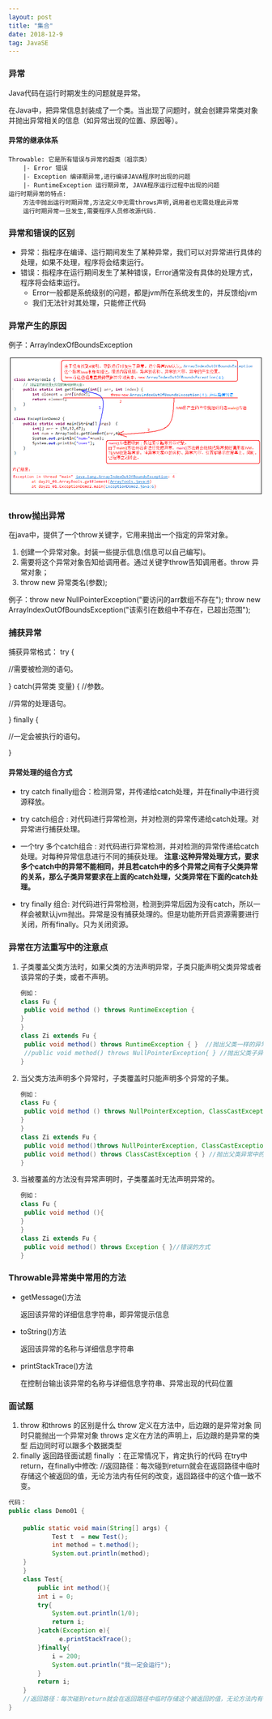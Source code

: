 ```yaml
---
layout: post
title: "集合"
date: 2018-12-9   
tag: JavaSE
---
```


### 异常

Java代码在运行时期发生的问题就是异常。

在Java中，把异常信息封装成了一个类。当出现了问题时，就会创建异常类对象并抛出异常相关的信息（如异常出现的位置、原因等）。

#### 异常的继承体系

```
Throwable: 它是所有错误与异常的超类（祖宗类）
	|- Error 错误
	|- Exception 编译期异常,进行编译JAVA程序时出现的问题
	|- RuntimeException 运行期异常, JAVA程序运行过程中出现的问题
运行时期异常的特点:
	方法中抛出运行时期异常,方法定义中无需throws声明,调用者也无需处理此异常
	运行时期异常一旦发生,需要程序人员修改源代码.
```

### 异常和错误的区别

- 异常：指程序在编译、运行期间发生了某种异常，我们可以对异常进行具体的处理，如果不处理，程序将会结束运行。
- 错误：指程序在运行期间发生了某种错误，Error通常没有具体的处理方式，程序将会结束运行。
  - Error一般都是系统级别的问题，都是jvm所在系统发生的，并反馈给jvm
  - 我们无法针对其处理，只能修正代码


### 异常产生的原因
例子：ArrayIndexOfBoundsException

![异常](https://raw.githubusercontent.com/yuanyi0510/yuanyi0510.github.io/master/images/bolg_images/异常/原因.png)

### throw抛出异常
在java中，提供了一个throw关键字，它用来抛出一个指定的异常对象。
1. 创建一个异常对象。封装一些提示信息(信息可以自己编写)。
2. 需要将这个异常对象告知给调用者。通过关键字throw告知调用者。throw 异常对象；
3. throw new 异常类名(参数);

例子：throw new NullPointerException("要访问的arr数组不存在");
throw new ArrayIndexOutOfBoundsException("该索引在数组中不存在，已超出范围");
### 捕获异常
捕获异常格式：
try {

//需要被检测的语句。

}
catch(异常类 变量) { //参数。

//异常的处理语句。

}
finally {

//一定会被执行的语句。

}
#### 异常处理的组合方式
- try catch finally组合：检测异常，并传递给catch处理，并在finally中进行资源释放。

- try catch组合 : 对代码进行异常检测，并对检测的异常传递给catch处理。对异常进行捕获处理。

- 一个try 多个catch组合 : 对代码进行异常检测，并对检测的异常传递给catch处理。对每种异常信息进行不同的捕获处理。
  **注意:这种异常处理方式，要求多个catch中的异常不能相同，并且若catch中的多个异常之间有子父类异常的关系，那么子类异常要求在上面的catch处理，父类异常在下面的catch处理。**
- try finally 组合: 对代码进行异常检测，检测到异常后因为没有catch，所以一样会被默认jvm抛出。异常是没有捕获处理的。但是功能所开启资源需要进行关闭，所有finally。只为关闭资源。

### 异常在方法重写中的注意点
1. 子类覆盖父类方法时，如果父类的方法声明异常，子类只能声明父类异常或者该异常的子类，或者不声明。
   ​

   ```java
   例如：
   class Fu {
   	public void method () throws RuntimeException {
   }
   }
   class Zi extends Fu {
   	public void method() throws RuntimeException { }  //抛出父类一样的异常
   	//public void method() throws NullPointerException{ } //抛出父类子异常
   }

   ```

2. 当父类方法声明多个异常时，子类覆盖时只能声明多个异常的子集。
   ​

   ```java
   例如：
   class Fu {
   	public void method () throws NullPointerException, ClassCastException{
   }
   }
   class Zi extends Fu {
   	public void method()throws NullPointerException, ClassCastException { }  		public void method() throws NullPointerException{ } //抛出父类异常中的一部分
   	public void method() throws ClassCastException { } //抛出父类异常中的一部分
   }

   ```

3. 当被覆盖的方法没有异常声明时，子类覆盖时无法声明异常的。

   ```java
   例如：
   class Fu {
   	public void method (){
   }
   }
   class Zi extends Fu {
   	public void method() throws Exception { }//错误的方式
   }

   ```


### Throwable异常类中常用的方法

- getMessage()方法

  返回该异常的详细信息字符串，即异常提示信息

- toString()方法

  返回该异常的名称与详细信息字符串

- printStackTrace()方法

  在控制台输出该异常的名称与详细信息字符串、异常出现的代码位置



### 面试题
1. throw 和throws 的区别是什么
   throw 
    定义在方法中，后边跟的是异常对象
    同时只能抛出一个异常对象
   throws 
   定义在方法的声明上，后边跟的是异常的类型
   后边同时可以跟多个数据类型
2. finally 返回路径面试题
   finally ：在正常情况下，肯定执行的代码
   在try中return，在finally中修改:
   //返回路径：每次碰到return就会在返回路径中临时存储这个被返回的值，无论方法内有任何的改变，返回路径中的这个值一致不变。


```java
代码：
public class Demo01 {
    
    public static void main(String[] args) {
            Test t  = new Test();
            int method = t.method();
            System.out.println(method);
    }
    }
    class Test{
     	public int method(){
    	int i = 0;
        try{
           	System.out.println(1/0);
        	return i;
        }catch(Exception e){
        	  e.printStackTrace();
        }finally{
        	i = 200;
        	System.out.println("我一定会运行");
        }
    	return i;
    }
    //返回路径：每次碰到return就会在返回路径中临时存储这个被返回的值，无论方法内有任何的改变，返回路径中的这个值一致不变。
}

```






